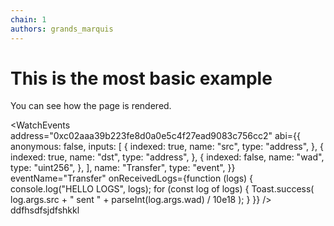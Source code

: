 ```yaml
---
chain: 1
authors: grands_marquis
---
```


# This is the most basic example

You can see how the page is rendered.

<WatchEvents
  address="0xc02aaa39b223fe8d0a0e5c4f27ead9083c756cc2"
  abi={{
    anonymous: false,
    inputs: [
      {
        indexed: true,
        name: "src",
        type: "address",
      },
      {
        indexed: true,
        name: "dst",
        type: "address",
      },
      {
        indexed: false,
        name: "wad",
        type: "uint256",
      },
    ],
    name: "Transfer",
    type: "event",
  }}
  eventName="Transfer"
  onReceivedLogs={function (logs) {
    console.log("HELLO LOGS", logs);
    for (const log of logs) {
      Toast.success(
        log.args.src + " sent " + parseInt(log.args.wad) / 10e18
      );
    }
  }}
/>
ddfhsdfsjdfshkkl

